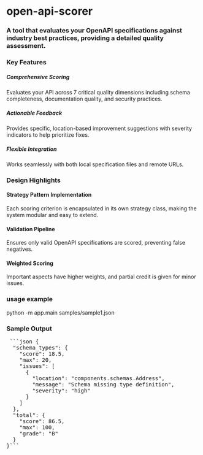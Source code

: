 # open-api-scorer

### A tool that evaluates your OpenAPI specifications against industry best practices, providing a detailed quality assessment.


### Key Features
##### Comprehensive Scoring
Evaluates your API across 7 critical quality dimensions including schema completeness, documentation quality, and security practices.


##### Actionable Feedback
Provides specific, location-based improvement suggestions with severity indicators to help prioritize fixes.


##### Flexible Integration
Works seamlessly with both local specification files and remote URLs.



### Design Highlights
#### Strategy Pattern Implementation
Each scoring criterion is encapsulated in its own strategy class, making the system modular and easy to extend.

#### Validation Pipeline
Ensures only valid OpenAPI specifications are scored, preventing false negatives.

#### Weighted Scoring
Important aspects have higher weights, and partial credit is given for minor issues.


### usage example
python -m app.main samples/sample1.json     

### Sample Output
<pre> ```json {
  "schema_types": {
    "score": 18.5,
    "max": 20,
    "issues": [
      {
        "location": "components.schemas.Address",
        "message": "Schema missing type definition",
        "severity": "high"
      }
    ]
  },
  "total": {
    "score": 86.5,
    "max": 100,
    "grade": "B"
  }
}``` </pre>
